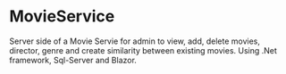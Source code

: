 # MovieService

Server side of a Movie Servie for admin to view, add, delete movies, director, genre and create similarity between existing movies. Using .Net framework, Sql-Server and Blazor. 
